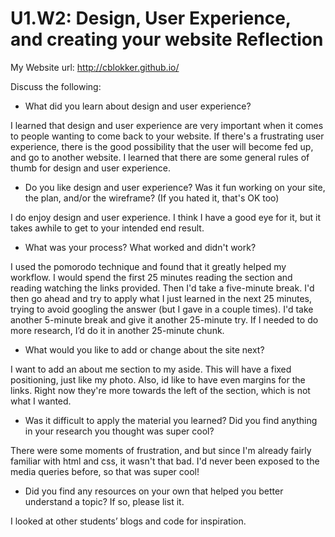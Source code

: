 # U1.W2: Design, User Experience, and creating your website Reflection

My Website url: http://cblokker.github.io/

Discuss the following:
* What did you learn about design and user experience?

I learned that design and user experience are very important when it comes to people wanting to come back to your website.  If there's a frustrating user experience, there is the good possibility that the user will become fed up, and go to another website.  I learned that there are some general rules of thumb for design and user experience.


* Do you like design and user experience? Was it fun working on your site, the plan, and/or the wireframe? (If you hated it, that's OK too)

I do enjoy design and user experience.  I think I have a good eye for it, but it takes awhile to get to your intended end result.

* What was your process? What worked and didn't work?

I used the pomorodo technique and found that it greatly helped my workflow.  I would spend the first 25 minutes reading the section and reading watching the links provided.  Then I'd take a five-minute break.  I'd then go ahead and try to apply what I just learned in the next 25 minutes, trying to avoid googling the answer (but I gave in a couple times).  I'd take another 5-minute break and give it another 25-minute try.  If I needed to do more research, I’d do it in another 25-minute chunk.

* What would you like to add or change about the site next?

I want to add an about me section to my aside.  This will have a fixed positioning, just like my photo.  Also, id like to have even margins for the links.  Right now they're more towards the left of the section, which is not what I wanted.  

* Was it difficult to apply the material you learned? Did you find anything in your research you thought was super cool?

There were some moments of frustration, and but since I'm already fairly familiar with html and css, it wasn't that bad.  I'd never been exposed to the media queries before, so that was super cool!

* Did you find any resources on your own that helped you better understand a topic? If so, please list it.

I looked at other students’ blogs and code for inspiration.

